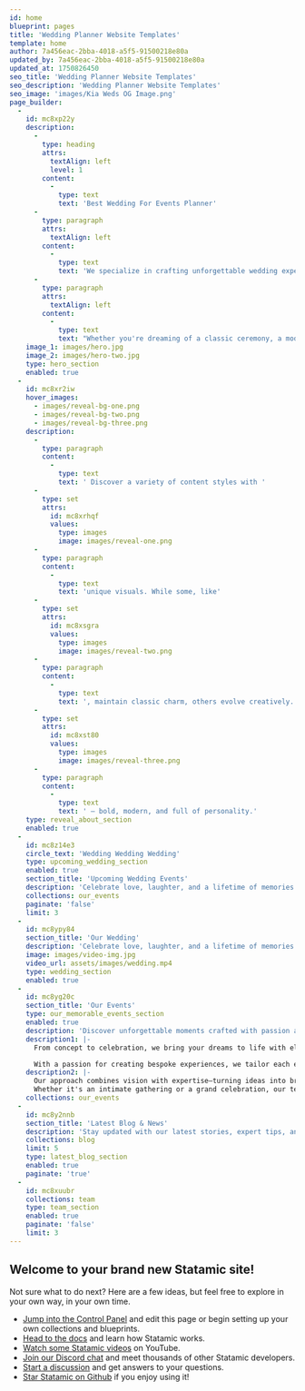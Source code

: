 ```yaml
---
id: home
blueprint: pages
title: 'Wedding Planner Website Templates'
template: home
author: 7a456eac-2bba-4018-a5f5-91500218e80a
updated_by: 7a456eac-2bba-4018-a5f5-91500218e80a
updated_at: 1750826450
seo_title: 'Wedding Planner Website Templates'
seo_description: 'Wedding Planner Website Templates'
seo_image: 'images/Kia Weds OG Image.png'
page_builder:
  -
    id: mc8xp22y
    description:
      -
        type: heading
        attrs:
          textAlign: left
          level: 1
        content:
          -
            type: text
            text: 'Best Wedding For Events Planner'
      -
        type: paragraph
        attrs:
          textAlign: left
        content:
          -
            type: text
            text: 'We specialize in crafting unforgettable wedding experiences that reflect your unique style and love story. From intimate gatherings to grand celebrations, our expert planning ensures every detail is flawless — from the first impression to the final farewell.'
      -
        type: paragraph
        attrs:
          textAlign: left
        content:
          -
            type: text
            text: "Whether you're dreaming of a classic ceremony, a modern celebration, or a destination wedding, we’re here to bring your vision to life with elegance, precision, and joy."
    image_1: images/hero.jpg
    image_2: images/hero-two.jpg
    type: hero_section
    enabled: true
  -
    id: mc8xr2iw
    hover_images:
      - images/reveal-bg-one.png
      - images/reveal-bg-two.png
      - images/reveal-bg-three.png
    description:
      -
        type: paragraph
        content:
          -
            type: text
            text: ' Discover a variety of content styles with '
      -
        type: set
        attrs:
          id: mc8xrhqf
          values:
            type: images
            image: images/reveal-one.png
      -
        type: paragraph
        content:
          -
            type: text
            text: 'unique visuals. While some, like'
      -
        type: set
        attrs:
          id: mc8xsgra
          values:
            type: images
            image: images/reveal-two.png
      -
        type: paragraph
        content:
          -
            type: text
            text: ', maintain classic charm, others evolve creatively. Then there are styles like'
      -
        type: set
        attrs:
          id: mc8xst80
          values:
            type: images
            image: images/reveal-three.png
      -
        type: paragraph
        content:
          -
            type: text
            text: ' — bold, modern, and full of personality.'
    type: reveal_about_section
    enabled: true
  -
    id: mc8z14e3
    circle_text: 'Wedding Wedding Wedding'
    type: upcoming_wedding_section
    enabled: true
    section_title: 'Upcoming Wedding Events'
    description: 'Celebrate love, laughter, and a lifetime of memories. Our weddings are crafted with elegance, warmth, and attention to every precious detail. From the first look to the final dance, we ensure your day is as unforgettable as your love story.'
    collections: our_events
    paginate: 'false'
    limit: 3
  -
    id: mc8ypy84
    section_title: 'Our Wedding'
    description: 'Celebrate love, laughter, and a lifetime of memories. Our weddings are crafted with elegance, warmth, and attention to every precious detail. From the first look to the final dance, we ensure your day is as unforgettable as your love story.'
    image: images/video-img.jpg
    video_url: assets/images/wedding.mp4
    type: wedding_section
    enabled: true
  -
    id: mc8yg20c
    section_title: 'Our Events'
    type: our_memorable_events_section
    enabled: true
    description: 'Discover unforgettable moments crafted with passion and precision. Every event is a celebration of creativity, detail, and seamless execution.'
    description1: |-
      From concept to celebration, we bring your dreams to life with elegance and care. Our team ensures every detail is perfect, so you can focus on making memories.

      With a passion for creating bespoke experiences, we tailor each event to reflect your unique style, ensuring a truly personal celebration.
    description2: |-
      Our approach combines vision with expertise—turning ideas into breathtaking realities. We design, manage, and deliver each event with heart and precision.
      Whether it's an intimate gathering or a grand celebration, our team transforms spaces and moments into lasting impressions.
    collections: our_events
  -
    id: mc8y2nnb
    section_title: 'Latest Blog & News'
    description: 'Stay updated with our latest stories, expert tips, and inspiring event highlights. We share insights that matter most to your big day — from planning guides to real wedding inspiration.'
    collections: blog
    limit: 5
    type: latest_blog_section
    enabled: true
    paginate: 'true'
  -
    id: mc8xuubr
    collections: team
    type: team_section
    enabled: true
    paginate: 'false'
    limit: 3
---
```

## Welcome to your brand new Statamic site!

Not sure what to do next? Here are a few ideas, but feel free to explore in your own way, in your own time.

- [Jump into the Control Panel](/cp) and edit this page or begin setting up your own collections and blueprints.
- [Head to the docs](https://statamic.dev) and learn how Statamic works.
- [Watch some Statamic videos](https://youtube.com/statamic) on YouTube.
- [Join our Discord chat](https://statamic.com/discord) and meet thousands of other Statamic developers.
- [Start a discussion](https://github.com/statamic/cms/discussions) and get answers to your questions.
- [Star Statamic on Github](https://github.com/statamic/cms) if you enjoy using it!